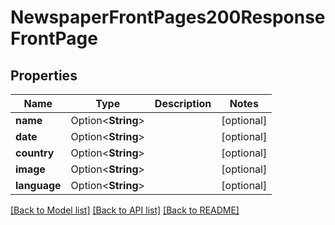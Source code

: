 # NewspaperFrontPages200ResponseFrontPage

## Properties

Name | Type | Description | Notes
------------ | ------------- | ------------- | -------------
**name** | Option<**String**> |  | [optional]
**date** | Option<**String**> |  | [optional]
**country** | Option<**String**> |  | [optional]
**image** | Option<**String**> |  | [optional]
**language** | Option<**String**> |  | [optional]

[[Back to Model list]](../README.md#documentation-for-models) [[Back to API list]](../README.md#documentation-for-api-endpoints) [[Back to README]](../README.md)


